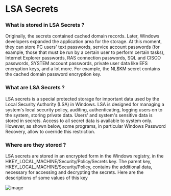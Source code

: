 # LSA Secrets

### What is stored in LSA Secrets ?

Originally, the secrets contained cached domain records. Later, Windows developers expanded the application area for the storage. At this moment, they can store PC 
users' text passwords, service account passwords (for example, those that must be run by a certain user to perform certain tasks), Internet Explorer passwords, RAS 
connection passwords, SQL and CISCO passwords, SYSTEM account passwords, private user data like EFS encryption keys, and a lot more. For example, the NL$KM secret 
contains the cached domain password encryption key.

### What are LSA Secrets ?

LSA secrets is a special protected storage for important data used by the Local Security Authority (LSA) in Windows. LSA is designed for managing a system's local security policy, auditing, authenticating, logging users on to the system, storing private data. Users' and system's sensitive data is stored in secrets. Access to all secret data is available to system only. However, as shown below, some programs, in particular Windows Password Recovery, allow to override this restriction.

### Where are they stored ?

LSA secrets are stored in an encrypted form in the Windows registry, in the HKEY_LOCAL_MACHINE/Security/Policy/Secrets key. The parent key, HKEY_LOCAL_MACHINE/Security/Policy, contains the additional data, necessary for accessing and decrypting the secrets. Here are the descriptions of some values of this key

![image](https://user-images.githubusercontent.com/73394656/169624963-59350ceb-3b5b-4721-8d97-e62378dfb920.png)
